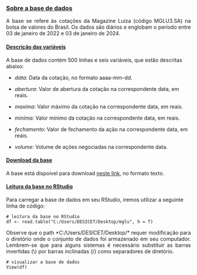 
### [Sobre a base de dados](#)
<p align="justify">
A base se refere às cotações da Magazine Luiza (código MGLU3.SA) na bolsa de valores do Brasil. Os dados são diários e englobam o período entre 03 de janeiro de 2022 e 03 de janeiro de 2024.
</p> 

#### [Descrição das variáveis](#)
A base de dados contém 500 linhas e seis variáveis, que estão descritas abaixo:

- *data*: Data da cotação, no formato aaaa-mm-dd.

- *abertura*: Valor de abertura da cotação na correspondente data, em reais.

- *maxima*: Valor máximo da cotação na correspondente data, em reais.

- *minima*: Valor mínimo da cotação na correspondente data, em reais.

- *fechamento*: Valor de fechamento da ação na correspondente data, em reais.

- *volume*: Volume de ações negociadas na correspondente data.

#### [Download da base](#)
A base está dispoível para download <a href="https://luizpala1.github.io/GES109/bases_de_dados/cotacoes/mglu" target="_blank">neste link</a>, no formato texto.

#### [Leitura da base no RStudio](#)
Para carregar a base de dados em seu RStudio, iremos utilizar a seguinte linha de código:

```{r}
# leitura da base no RStudio
df <- read.table("C:/Users/DESICET/Desktop/mglu", h = T)
```

<p align="justify">
Observe que o path *C:/Users/DESICET/Desktop/* requer modificação para o diretório onde o conjunto de dados foi armazenado em seu computador. Lembrem-se que para alguns sistemas é necessário substituir as barras invertidas (\) por barras inclinadas (/) como separadores de diretório.
</p> 

```{r}
# visualizar a base de dados
View(df)
```
